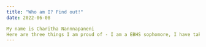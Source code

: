 ```yaml
---
title: "Who am I? Find out!"
date: 2022-06-08

My name is Charitha Nannnapaneni
Here are three things I am proud of - I am a EBHS sophomore, I have taken APCSA, and I love Taylor Swift.
---
```

